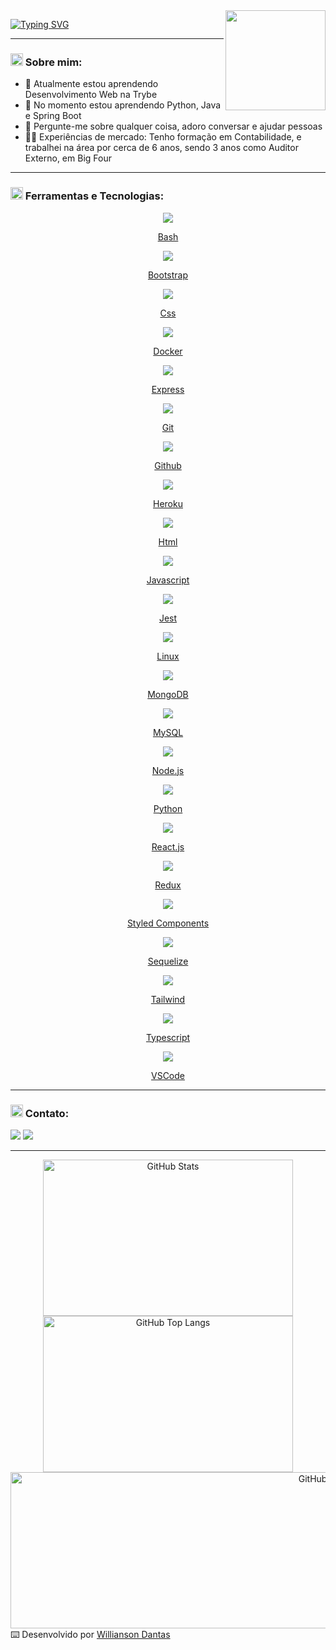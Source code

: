 <!--- Olá, esse é meu readme, fique à vontade para utilizá-lo como quiser! -->

<img align="right" height="160" src="https://media4.giphy.com/media/qgQUggAC3Pfv687qPC/giphy.gif" />

[![Typing SVG](https://readme-typing-svg.demolab.com?font=Fira+Code&size=30&duration=1000&pause=300&color=9583EB&center=true&multiline=true&width=600&height=150&lines=Ol%C3%A1+%F0%9F%91%8B!+;Sou+Willianson+Dantas;Desenvolvedor+Full+Stack;Bem+vindo+ao+meu+perfil+GitHub)](https://git.io/typing-svg)

-----

### <img height="20" src="https://raw.githubusercontent.com/innng/innng/master/assets/soulgem-sayaka.gif"/> Sobre mim:

- 🔭 Atualmente estou aprendendo Desenvolvimento Web na Trybe
- 🌱 No momento estou aprendendo Python, Java e Spring Boot
- 💬 Pergunte-me sobre qualquer coisa, adoro conversar e ajudar pessoas
- :man_health_worker: Experiências de mercado: Tenho formação em Contabilidade, e trabalhei na área por cerca de 6 anos, sendo 3 anos como Auditor Externo, em Big Four

-----
  
### <img height="20" src="https://raw.githubusercontent.com/innng/innng/master/assets/soulgem-sayaka.gif"/> Ferramentas e Tecnologias:

 <p align="center">
   <a href="https://skillicons.dev">
     <div display=flex justify="center" align="center"> 
       <img src="https://skillicons.dev/icons?i=bash" />
       <p> Bash </p>
       <img src="https://skillicons.dev/icons?i=bootstrap" />
       <p> Bootstrap </p>
       <img src="https://skillicons.dev/icons?i=css" />
       <p> Css </p>
       <img src="https://skillicons.dev/icons?i=docker" />
       <p> Docker </p>
       <img src="https://skillicons.dev/icons?i=express" />
       <p> Express </p>
       <img src="https://skillicons.dev/icons?i=git" />
       <p> Git </p>
       <img src="https://skillicons.dev/icons?i=github" />
       <p> Github </p>
       <img src="https://skillicons.dev/icons?i=heroku" />
       <p> Heroku </p>
       <img src="https://skillicons.dev/icons?i=html" />
       <p> Html </p>
       <img src="https://skillicons.dev/icons?i=js" />
       <p> Javascript </p>
       <img src="https://skillicons.dev/icons?i=jest" />
       <p> Jest </p>
       <img src="https://skillicons.dev/icons?i=linux" />
       <p> Linux </p>
       <img src="https://skillicons.dev/icons?i=mongodb" />
       <p> MongoDB </p>
       <img src="https://skillicons.dev/icons?i=mysql" />
       <p> MySQL </p>
       <img src="https://skillicons.dev/icons?i=nodejs" />
       <p> Node.js </p>
       <img src="https://skillicons.dev/icons?i=py" />
       <p> Python </p>
       <img src="https://skillicons.dev/icons?i=react" />
       <p> React.js </p>
       <img src="https://skillicons.dev/icons?i=redux" />
       <p> Redux </p>
       <img src="https://skillicons.dev/icons?i=styledcomponents" />
       <p> Styled Components </p>
       <img src="https://skillicons.dev/icons?i=sequelize" />
       <p> Sequelize </p>
       <img src="https://skillicons.dev/icons?i=tailwind" />
       <p> Tailwind </p>
       <img src="https://skillicons.dev/icons?i=ts" />
       <p> Typescript </p>
       <img src="https://skillicons.dev/icons?i=vscode" />
       <p> VSCode </p>
     </div>
<!--      <img src="https://skillicons.dev/icons?i=bash,bootstrap,css,docker,express,git,github,heroku,html,js,jest,linux,mongodb,mysql,nodejs,py,react,redux,styledcomponents,sequelize,tailwind,ts,vscode," /> -->
   </a>
 </p>

-----

### <img height="20" src="https://raw.githubusercontent.com/innng/innng/master/assets/soulgem-sayaka.gif"/> Contato:

<div>
<a href = "mailto:williansondantas@gmail.com"><img src="https://img.shields.io/badge/Gmail-D14836?style=for-the-badge&logo=gmail&logoColor=white" target="_blank"></a>
<a href="https://www.linkedin.com/in/willianson-dantas/" target="_blank"><img src="https://img.shields.io/badge/-LinkedIn-%230077B5?style=for-the-badge&logo=linkedin&logoColor=white" target="_blank"></a>   
</div>

-----

<div align="center">
  <img alt="GitHub Stats" height="250" width="400px" src="http://github-profile-summary-cards.vercel.app/api/cards/stats?username=WilliansonDantas&theme=github_dark"/>
  <img alt="GitHub Top Langs" height="250" width="400px" src="http://github-profile-summary-cards.vercel.app/api/cards/repos-per-language?username=WilliansonDantas&theme=github_dark"/>
</div>
<div align="center">
<img align="right" alt="GitHub Details" height="250" width="1000" src="http://github-profile-summary-cards.vercel.app/api/cards/profile-details?username=WilliansonDantas&theme=github_dark"/>
</div>

-----
-----
-----

⌨️ Desenvolvido por [Willianson Dantas](https://www.linkedin.com/in/willianson-dantas/)


